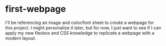 # first-webpage

I'll be referencing an image and color/font sheet to create a webpage
for this project. I might personalize it later, but for now, I just want
to see if I can apply my new flexbox and CSS knowledge to replicate a
webpage with a modern layout.